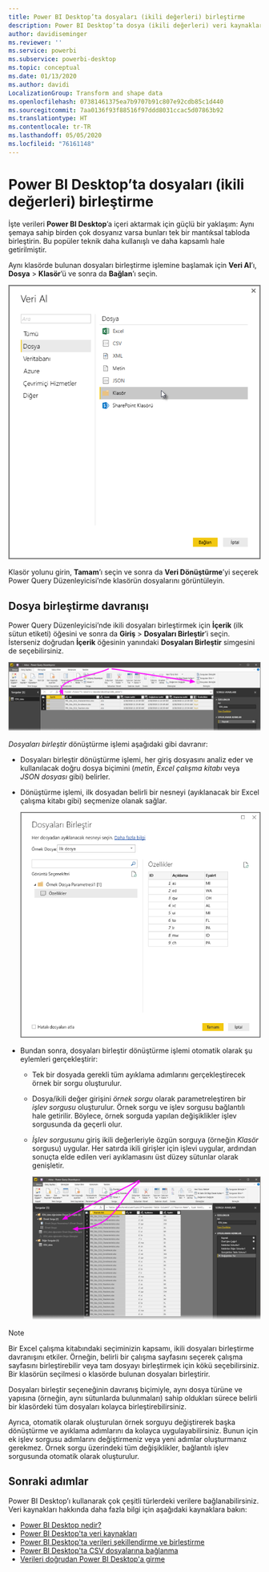 ```yaml
---
title: Power BI Desktop’ta dosyaları (ikili değerleri) birleştirme
description: Power BI Desktop’ta dosya (ikili değerleri) veri kaynaklarını kolayca birleştirme
author: davidiseminger
ms.reviewer: ''
ms.service: powerbi
ms.subservice: powerbi-desktop
ms.topic: conceptual
ms.date: 01/13/2020
ms.author: davidi
LocalizationGroup: Transform and shape data
ms.openlocfilehash: 07381461375ea7b9707b91c807e92cdb85c1d440
ms.sourcegitcommit: 7aa0136f93f88516f97ddd8031ccac5d07863b92
ms.translationtype: HT
ms.contentlocale: tr-TR
ms.lasthandoff: 05/05/2020
ms.locfileid: "76161148"
---
```

# <a name="combine-files-binaries-in-power-bi-desktop"></a>Power BI Desktop’ta dosyaları (ikili değerleri) birleştirme

İşte verileri **Power BI Desktop**’a içeri aktarmak için güçlü bir yaklaşım: Aynı şemaya sahip birden çok dosyanız varsa bunları tek bir mantıksal tabloda birleştirin. Bu popüler teknik daha kullanışlı ve daha kapsamlı hale getirilmiştir.

Aynı klasörde bulunan dosyaları birleştirme işlemine başlamak için **Veri Al**’ı, **Dosya** > **Klasör**’ü ve sonra da **Bağlan**’ı seçin.

![Klasöre dosyaya bağlanma, Veri Al iletişim kutusu, Power BI Desktop](media/desktop-combine-binaries/combine-binaries_1.png)

Klasör yolunu girin, **Tamam**’ı seçin ve sonra da **Veri Dönüştürme**’yi seçerek Power Query Düzenleyicisi’nde klasörün dosyalarını görüntüleyin.

## <a name="combine-files-behavior"></a>Dosya birleştirme davranışı

Power Query Düzenleyicisi’nde ikili dosyaları birleştirmek için **İçerik** (ilk sütun etiketi) öğesini ve sonra da **Giriş** > **Dosyaları Birleştir**’i seçin. İsterseniz doğrudan **İçerik** öğesinin yanındaki **Dosyaları Birleştir** simgesini de seçebilirsiniz.

![Dosyaları Birleştir komutu, Power Query Düzenleyicisi, Power BI Desktop](media/desktop-combine-binaries/combine-binaries_2a.png)

*Dosyaları birleştir* dönüştürme işlemi aşağıdaki gibi davranır:

* Dosyaları birleştir dönüştürme işlemi, her giriş dosyasını analiz eder ve kullanılacak doğru dosya biçimini (*metin*, *Excel çalışma kitabı* veya *JSON dosyası* gibi) belirler.
* Dönüştürme işlemi, ilk dosyadan belirli bir nesneyi (ayıklanacak bir Excel çalışma kitabı gibi) seçmenize olanak sağlar.
  
  ![Dosyaları birleştir iletişim kutusu, Power Query Düzenleyicisi, Power BI Desktop](media/desktop-combine-binaries/combine-binaries_3.png)
* Bundan sonra, dosyaları birleştir dönüştürme işlemi otomatik olarak şu eylemleri gerçekleştirir:
  
  * Tek bir dosyada gerekli tüm ayıklama adımlarını gerçekleştirecek örnek bir sorgu oluşturulur.
  * Dosya/ikili değer girişini *örnek sorgu* olarak parametreleştiren bir *işlev sorgusu* oluşturulur. Örnek sorgu ve işlev sorgusu bağlantılı hale getirilir. Böylece, örnek sorguda yapılan değişiklikler işlev sorgusunda da geçerli olur.
  * *İşlev sorgusunu* giriş ikili değerleriyle özgün sorguya (örneğin *Klasör* sorgusu) uygular. Her satırda ikili girişler için işlevi uygular, ardından sonuçta elde edilen veri ayıklamasını üst düzey sütunlar olarak genişletir.

    ![Dosyaları birleştir dönüştürmesinin sonuçları, Power Query Düzenleyicisi, Power BI Desktop](media/desktop-combine-binaries/combine-binaries_4.png)

> [!NOTE]
> Bir Excel çalışma kitabındaki seçiminizin kapsamı, ikili dosyaları birleştirme davranışını etkiler. Örneğin, belirli bir çalışma sayfasını seçerek çalışma sayfasını birleştirebilir veya tam dosyayı birleştirmek için kökü seçebilirsiniz. Bir klasörün seçilmesi o klasörde bulunan dosyaları birleştirir. 

Dosyaları birleştir seçeneğinin davranış biçimiyle, aynı dosya türüne ve yapısına (örneğin, aynı sütunlarda bulunmaları) sahip oldukları sürece belirli bir klasördeki tüm dosyaları kolayca birleştirebilirsiniz.

Ayrıca, otomatik olarak oluşturulan örnek sorguyu değiştirerek başka dönüştürme ve ayıklama adımlarını da kolayca uygulayabilirsiniz. Bunun için ek işlev sorgusu adımlarını değiştirmeniz veya yeni adımlar oluşturmanız gerekmez. Örnek sorgu üzerindeki tüm değişiklikler, bağlantılı işlev sorgusunda otomatik olarak oluşturulur.

## <a name="next-steps"></a>Sonraki adımlar

Power BI Desktop’ı kullanarak çok çeşitli türlerdeki verilere bağlanabilirsiniz. Veri kaynakları hakkında daha fazla bilgi için aşağıdaki kaynaklara bakın:

* [Power BI Desktop nedir?](desktop-what-is-desktop.md)
* [Power BI Desktop'ta veri kaynakları](desktop-data-sources.md)
* [Power BI Desktop'ta verileri şekillendirme ve birleştirme](desktop-shape-and-combine-data.md)
* [Power BI Desktop'ta CSV dosyalarına bağlanma](desktop-connect-csv.md)
* [Verileri doğrudan Power BI Desktop'a girme](desktop-enter-data-directly-into-desktop.md)
